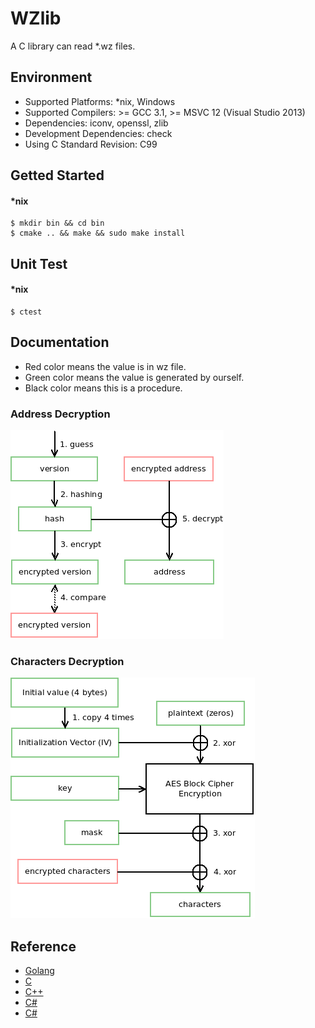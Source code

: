 # WZlib

A C library can read \*.wz files.

## Environment

* Supported Platforms: \*nix, Windows
* Supported Compilers: >= GCC 3.1, >= MSVC 12 (Visual Studio 2013)
* Dependencies: iconv, openssl, zlib
* Development Dependencies: check
* Using C Standard Revision: C99

## Getted Started

#### \*nix

```shell
$ mkdir bin && cd bin
$ cmake .. && make && sudo make install
```

## Unit Test

#### \*nix

```shell
$ ctest
```

## Documentation

* Red color means the value is in wz file.
* Green color means the value is generated by ourself.
* Black color means this is a procedure.

### Address Decryption

![Address Decryption](doc/address-decryption.png)

### Characters Decryption

![Characters Decryption](doc/characters-decryption.png)

## Reference

* [Golang](https://github.com/diamondo25/go-wz/blob/master/directory.go)
* [C](https://code.google.com/p/cmsc/source/browse/trunk/wzlibc/wzlibc.c)
* [C++](https://github.com/NoLifeDev/NoLifeStory/blob/master/src/wz/wzmain.cpp)
* [C#](https://github.com/haha01haha01/MapleLib/blob/master/WzLib/WzFile.cs)
* [C#](https://github.com/Kagamia/WzComparerR2/blob/master/WzComparerR2.WzLib/Wz_Sound.cs)
